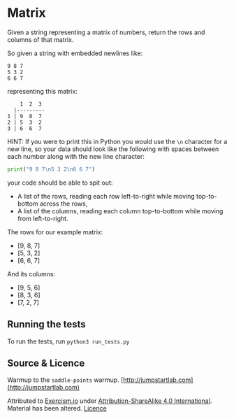 # Matrix

Given a string representing a matrix of numbers, return the rows and columns of
that matrix.

So given a string with embedded newlines like:

```text
9 8 7
5 3 2
6 6 7
```

representing this matrix:

```text
    1  2  3
  |---------
1 | 9  8  7
2 | 5  3  2
3 | 6  6  7
```

HINT: If you were to print this in Python you would use the `\n` character for a new line, so your data should look like the following with spaces between each number along with the new line character:

```python
print("9 8 7\n5 3 2\n6 6 7")
```

your code should be able to spit out:

- A list of the rows, reading each row left-to-right while moving
  top-to-bottom across the rows,
- A list of the columns, reading each column top-to-bottom while moving
  from left-to-right.

The rows for our example matrix:

- [9, 8, 7]
- [5, 3, 2]
- [6, 6, 7]

And its columns:

- [9, 5, 6]
- [8, 3, 6]
- [7, 2, 7]

## Running the tests

To run the tests, run `python3 run_tests.py`

## Source & Licence

Warmup to the `saddle-points` warmup. [http://jumpstartlab.com](http://jumpstartlab.com)

Attributed to [Exercism.io](https://www.exercism.io) under [Attribution-ShareAlike 4.0 International](https://creativecommons.org/licenses/by-sa/4.0/).
Material has been altered.
[Licence](https://creativecommons.org/licenses/by-sa/4.0/legalcode)
